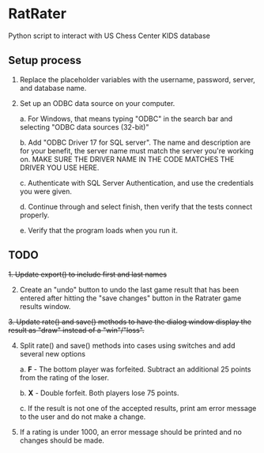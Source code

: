 # RatRater
Python script to interact with US Chess Center KIDS database

## Setup process
1. Replace the placeholder variables with the username, password, server, and database name. 
2. Set up an ODBC data source on your computer.

      a. For Windows, that means typing "ODBC" in the search bar and selecting "ODBC data sources (32-bit)"

      b. Add "ODBC Driver 17 for SQL server". The name and description are for your benefit, the server name must match the server you're working on. MAKE SURE THE DRIVER NAME IN THE CODE MATCHES THE DRIVER YOU USE HERE.

      c. Authenticate with SQL Server Authentication, and use the credentials you were given. 

      d. Continue through and select finish, then verify that the tests connect properly.

      e. Verify that the program loads when you run it.
  
## TODO
  ~~1. Update export() to include first and last names~~

2. Create an "undo" button to undo the last game result that has been entered after hitting the "save changes" button in the Ratrater game results window.

  ~~3. Update rate() and save() methods to have the dialog window display the result as "draw" instead of a "win"/"loss".~~

4. Split rate() and save() methods into cases using switches and add several new options

      a. **F** - The bottom player was forfeited. Subtract an additional 25 points from the rating of the loser.

      b. **X** - Double forfeit. Both players lose 75 points.

      c. If the result is not one of the accepted results, print am error message to the user and do not make a change.

5. If a rating is under 1000, an error message should be printed and no changes should be made.
